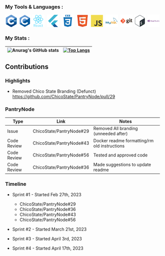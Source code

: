 ### My Tools & Languages :

<div>
  <img src="https://raw.githubusercontent.com/devicons/devicon/1119b9f84c0290e0f0b38982099a2bd027a48bf1/icons/cplusplus/cplusplus-original.svg" title="c++" **alt="c++" width="40" height="40"/>
    <img src="https://raw.githubusercontent.com/devicons/devicon/1119b9f84c0290e0f0b38982099a2bd027a48bf1/icons/c/c-original.svg" title="c" **alt="c" width="40" height="40"/>
  <img src="https://github.com/devicons/devicon/blob/master/icons/react/react-original-wordmark.svg" title="React" alt="React" width="40" height="40"/>&nbsp;
  <img src="https://github.com/devicons/devicon/blob/master/icons/flutter/flutter-original.svg" title="Flutter" alt="Flutter" width="40" height="40"/>&nbsp;
  <img src="https://github.com/devicons/devicon/blob/master/icons/css3/css3-plain-wordmark.svg"  title="CSS3" alt="CSS" width="40" height="40"/>&nbsp;
  <img src="https://github.com/devicons/devicon/blob/master/icons/html5/html5-original.svg" title="HTML5" alt="HTML" width="40" height="40"/>&nbsp;
  <img src="https://github.com/devicons/devicon/blob/master/icons/javascript/javascript-original.svg" title="JavaScript" alt="JavaScript" width="40" height="40"/>&nbsp;
  <img src="https://github.com/devicons/devicon/blob/master/icons/mysql/mysql-original-wordmark.svg" title="MySQL"  alt="MySQL" width="40" height="40"/>&nbsp;
  <img src="https://github.com/devicons/devicon/blob/master/icons/git/git-original-wordmark.svg" title="Git" **alt="Git" width="40" height="40"/>
  <img src="https://raw.githubusercontent.com/devicons/devicon/1119b9f84c0290e0f0b38982099a2bd027a48bf1/icons/bash/bash-original.svg" title="bash" **alt="bash" width="40" height="40"/>
  <img src="https://raw.githubusercontent.com/devicons/devicon/1119b9f84c0290e0f0b38982099a2bd027a48bf1/icons/visualstudio/visualstudio-plain-wordmark.svg" title="Visual Studio" **alt="Visual Studio" width="40" height="40"/>
  
</div>

### My Stats :
![Anurag's GitHub stats](https://github-readme-stats.vercel.app/api?username=decoles&show_icons=true&theme=dracula) | [![Top Langs](https://github-readme-stats.vercel.app/api/top-langs/?username=decoles&layout=compact&theme=dracula)](https://github.com/anuraghazra/github-readme-stats)
:-------------------------:|:-------------------------:

## Contributions

### Highlights

* Removed Chico State Branding (Defunct) https://github.com/ChicoState/PantryNode/pull/29

### PantryNode

| Type       | Link                     | Notes                                      |
|------------|--------------------------|--------------------------------------------|
| Issue      | ChicoState/PantryNode#29 | Removed All branding (unneeded after)      | 
| Code Review| ChicoState/PantryNode#43 |Docker readme formatting/rm old instructions| 
| Code Review| ChicoState/PantryNode#56 | Tested and approved code                   | 
| Code Review| ChicoState/PantryNode#36 | Made suggestions to update readme          |

### Timeline

* Sprint #1 - Started Feb 27th, 2023
  - ChicoState/PantryNode#29
  - ChicoState/PantryNode#36
  - ChicoState/PantryNode#43
  - ChicoState/PantryNode#56

* Sprint #2 - Started March 21st, 2023

* Sprint #3 - Started April 3rd, 2023

* Sprint #4 - Started April 17th, 2023






